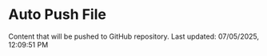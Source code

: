 # Auto Push File

Content that will be pushed to GitHub repository.
Last updated: 07/05/2025, 12:09:51 PM